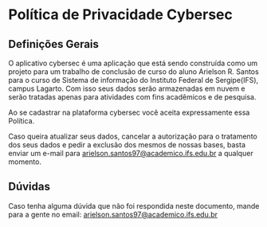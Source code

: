 # Política de Privacidade Cybersec

## Definições Gerais
O aplicativo cybersec é uma aplicação que está sendo construída como um projeto para um trabalho de conclusão de curso do aluno Arielson R. Santos para o curso de Sistema de informação do Instituto Federal de Sergipe(IFS), campus Lagarto.
Com isso seus dados serão armazenadas em nuvem e serão tratadas apenas para atividades com fins acadêmicos e de pesquisa. 

Ao se cadastrar na plataforma cybersec você aceita expressamente essa Política.

Caso queira atualizar seus dados, cancelar a autorização para o tratamento dos seus dados e pedir a exclusão dos mesmos de nossas bases, basta enviar um e-mail para [arielson.santos97@academico.ifs.edu.br](mailto:arielson.santos97@academico.ifs.edu.br) a qualquer momento.

## Dúvidas
Caso tenha alguma dúvida que não foi respondida neste documento, mande para a gente no email: [arielson.santos97@academico.ifs.edu.br](mailto:arielson.santos97@academico.ifs.edu.br)
